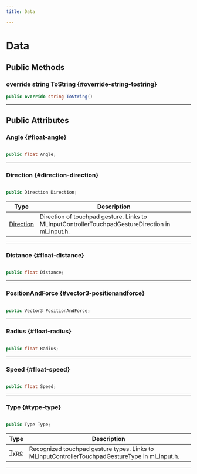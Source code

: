 ```yaml
---
title: Data

---
```


# Data










## Public Methods

### override string ToString {#override-string-tostring}

```csharp
public override string ToString()
```






-----------

## Public Attributes

### Angle {#float-angle}

```csharp

public float Angle;

```






-----------

### Direction {#direction-direction}

```csharp

public Direction Direction;

```

| Type | Description  | 
|--|--|
| [Direction](/versioned_docs/version-31-Aug-2023/unity-api/api/UnityEngine.XR.MagicLeap/InputSubsystem/Extensions/TouchpadGesture/UnityEngine.XR.MagicLeap.InputSubsystem.Extensions.TouchpadGesture.md#enums-direction) | Direction of touchpad gesture. Links to MLInputControllerTouchpadGestureDirection in ml&#95;input.h.  |





-----------

### Distance {#float-distance}

```csharp

public float Distance;

```






-----------

### PositionAndForce {#vector3-positionandforce}

```csharp

public Vector3 PositionAndForce;

```






-----------

### Radius {#float-radius}

```csharp

public float Radius;

```






-----------

### Speed {#float-speed}

```csharp

public float Speed;

```






-----------

### Type {#type-type}

```csharp

public Type Type;

```

| Type | Description  | 
|--|--|
| [Type](/versioned_docs/version-31-Aug-2023/unity-api/api/UnityEngine.XR.MagicLeap/InputSubsystem/Extensions/TouchpadGesture/UnityEngine.XR.MagicLeap.InputSubsystem.Extensions.TouchpadGesture.md#enums-type) | Recognized touchpad gesture types. Links to MLInputControllerTouchpadGestureType in ml&#95;input.h.  |





-----------



